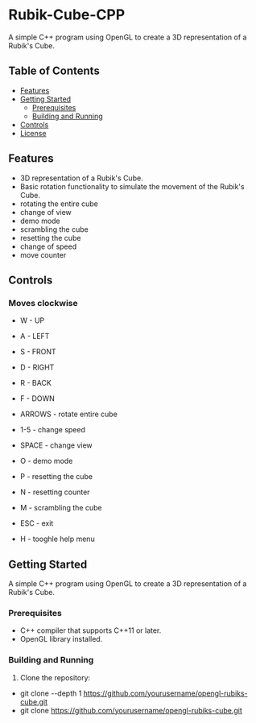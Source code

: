 # Rubik-Cube-CPP

A simple C++ program using OpenGL to create a 3D representation of a Rubik's Cube.

## Table of Contents
- [Features](#features)
- [Getting Started](#getting-started)
  - [Prerequisites](#prerequisites)
  - [Building and Running](#building-and-running)
- [Controls](#controls)
- [License](#license)

## Features
- 3D representation of a Rubik's Cube.
- Basic rotation functionality to simulate the movement of the Rubik's Cube.
- rotating the entire cube
- change of view
- demo mode
- scrambling the cube
- resetting the cube
- change of speed
- move counter

## Controls
### Moves clockwise
- W - UP
- A - LEFT
- S - FRONT
- D - RIGHT
- R - BACK
- F - DOWN

- ARROWS - rotate entire cube
- 1-5 - change speed
- SPACE - change view

- O - demo mode
- P - resetting the cube
- N - resetting counter
- M - scrambling the cube

- ESC - exit
- H - tooghle help menu

## Getting Started
A simple C++ program using OpenGL to create a 3D representation of a Rubik's Cube.

### Prerequisites
- C++ compiler that supports C++11 or later.
- OpenGL library installed.

### Building and Running

1. Clone the repository:
  - git clone --depth 1 https://github.com/yourusername/opengl-rubiks-cube.git
  - git clone https://github.com/yourusername/opengl-rubiks-cube.git

